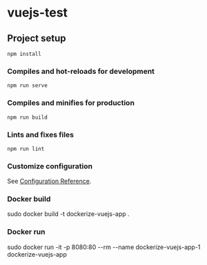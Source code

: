 # vuejs-test

## Project setup

```
npm install
```

### Compiles and hot-reloads for development

```
npm run serve
```

### Compiles and minifies for production

```
npm run build
```

### Lints and fixes files

```
npm run lint
```

### Customize configuration

See [Configuration Reference](https://cli.vuejs.org/config/).

### Docker build

sudo docker build -t dockerize-vuejs-app .

### Docker run

sudo docker run -it -p 8080:80 --rm --name dockerize-vuejs-app-1 dockerize-vuejs-app
